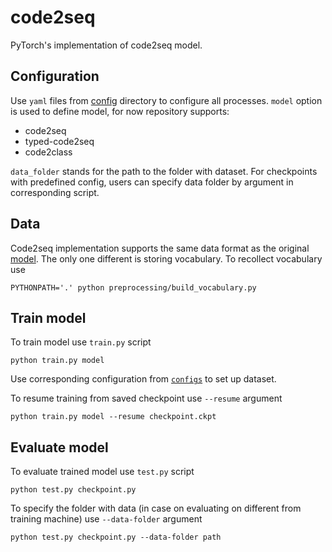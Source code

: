 # code2seq

PyTorch's implementation of code2seq model.

## Configuration

Use `yaml` files from [config](configs) directory to configure all processes.
`model` option is used to define model, for now repository supports:
- code2seq
- typed-code2seq
- code2class

`data_folder` stands for the path to the folder with dataset.
For checkpoints with predefined config, users can specify data folder by argument in corresponding script.

## Data

Code2seq implementation supports the same data format as the original [model](https://github.com/tech-srl/code2seq).
The only one different is storing vocabulary. To recollect vocabulary use
```shell
PYTHONPATH='.' python preprocessing/build_vocabulary.py
```

## Train model

To train model use `train.py` script
```shell
python train.py model
```
Use corresponding configuration from [`configs`](configs) to set up dataset.

To resume training from saved checkpoint use `--resume` argument
```shell
python train.py model --resume checkpoint.ckpt
```

## Evaluate model

To evaluate trained model use `test.py` script
```shell
python test.py checkpoint.py
```

To specify the folder with data (in case on evaluating on different from training machine) use `--data-folder` argument
```shell
python test.py checkpoint.py --data-folder path
```
